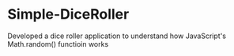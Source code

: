 # Simple-DiceRoller
Developed a dice roller application to understand how  JavaScript's Math.random() functioin works
